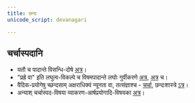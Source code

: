 ```yaml
---
title: छन्दः
unicode_script: devanagari

---
```


## चर्चास्पदानि
- यतौ च पादान्ते विसन्धि-दोषे [अत्र](https://groups.google.com/forum/#!msg/padyadhaaraa/fSRcKGdmw0o/HaeNz448RRcJ)।
- "प्रह्रे वा" इति लघुत्व-विकल्पे च विषमपादान्ते लघोः गुर्वीकरणे [अत्र](https://groups.google.com/forum/#!searchin/padyadhaaraa/%E0%A4%AA%E0%A5%8D%E0%A4%B0%E0%A4%B9%E0%A5%8D%E0%A4%B0%E0%A5%87$20%E0%A4%B5%E0%A4%BE/padyadhaaraa/xcadHtGrzME/vptW0L0-IOIJ), [अत्र](https://groups.google.com/forum/#!topic/bvparishat/XJ6vc-d61Rk) च।
- वैदिक\-प्रयोगेषु च्छन्दसाम् अक्षराधिक्यं न्यूनता वा, तत्संज्ञाश्च \- [चर्चा](https://groups.google.com/forum/#!topic/bvparishat/Sb1uRem4fHE), छन्दःशास्त्रे [ऽत्र](https://archive.org/stream/chandahsutram00pinguoft#page/n51/mode/2up)।  
- अन्याश् चर्चास्पद-विषया व्याकरण-आर्षप्रयोगादि-विषयका [अत्र](https://sites.google.com/site/samskrtamsfo/an-ya/vyakaranam)।
